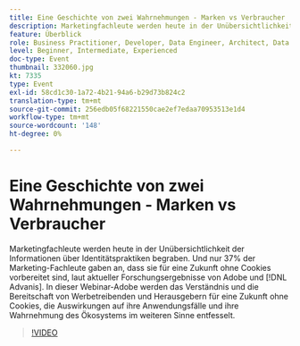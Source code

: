 ```yaml
---
title: Eine Geschichte von zwei Wahrnehmungen - Marken vs Verbraucher
description: Marketingfachleute werden heute in der Unübersichtlichkeit der Informationen über Identitätspraktiken begraben. Und nur 37% der Marketing-Fachleute gaben an, dass sie für eine Zukunft ohne Cookies vorbereitet sind, laut neueren Forschungsergebnissen von Adobe und Advanis. In dieser Webinar-Adobe werden das Verständnis und die Bereitschaft von Werbetreibenden und Herausgebern für eine Zukunft ohne Cookies, die Auswirkungen auf ihre Anwendungsfälle und ihre Wahrnehmung des Ökosystems im weiteren Sinne entfesselt.
feature: Überblick
role: Business Practitioner, Developer, Data Engineer, Architect, Data Architect, Administrator, Leader
level: Beginner, Intermediate, Experienced
doc-type: Event
thumbnail: 332060.jpg
kt: 7335
type: Event
exl-id: 58cd1c30-1a72-4b21-94a6-b29d73b824c2
translation-type: tm+mt
source-git-commit: 256edb05f68221550cae2ef7edaa70953513e1d4
workflow-type: tm+mt
source-wordcount: '148'
ht-degree: 0%

---
```


# Eine Geschichte von zwei Wahrnehmungen - Marken vs Verbraucher

Marketingfachleute werden heute in der Unübersichtlichkeit der Informationen über Identitätspraktiken begraben. Und nur 37% der Marketing-Fachleute gaben an, dass sie für eine Zukunft ohne Cookies vorbereitet sind, laut aktueller Forschungsergebnisse von Adobe und [!DNL Advanis]. In dieser Webinar-Adobe werden das Verständnis und die Bereitschaft von Werbetreibenden und Herausgebern für eine Zukunft ohne Cookies, die Auswirkungen auf ihre Anwendungsfälle und ihre Wahrnehmung des Ökosystems im weiteren Sinne entfesselt.

>[!VIDEO](https://video.tv.adobe.com/v/332060/?quality=12&learn=on)
